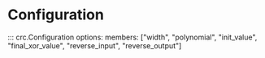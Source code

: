 # Configuration

::: crc.Configuration
    options:
        members: ["width", "polynomial", "init_value", "final_xor_value", "reverse_input", "reverse_output"]
